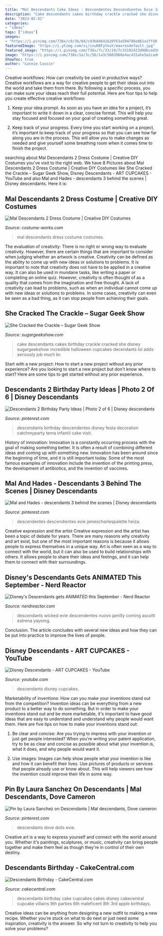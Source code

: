```yaml
---
title: "Mal Descendants Cake Ideas : Descendentes Descendientes Evie Jamescharlespalette Heiza"
description: "Cake descendants cakes birthday crackle cracked she disney sugargeekshow incredible halloween cupcakes decendants lol adds seriously job much br"
date: "2023-02-01"
categories:
- "ideas"
tags: ["ideas"]
images:
- "https://i.pinimg.com/736x/c9/3b/8d/c93b8d641b20f63a594786e861a1ffd8.jpg"
featuredImage: "https://i.ytimg.com/vi/ixuR8FytkuY/maxresdefault.jpg"
featured_image: "https://i.pinimg.com/736x/7c/33/19/7c33192423d98bced163099a24c12b6d.jpg"
image: "https://i.pinimg.com/736x/1a/3c/56/1a3c5683968e4ac431a5e5a2cad0e267.jpg"
ShowToc: true
author: "Lonnie Cassin"
---
```



Creative workflows: How can creativity be used in productive ways?
Creative workflows are a way for creative people to get their ideas out into the world and take them from there. By following a specific process, you can make sure your ideas reach their full potential. Here are four tips to help you create effective creative workflows:
1. Keep your idea prompt. As soon as you have an idea for a project, it’s important to write it down in a clear, concise format. This will help you stay focused and focused on your goal of creating something great.

2. Keep track of your progress. Every time you start working on a project, it’s important to keep track of your progress so that you can see how far along you are in the process. This will allow you to make changes as needed and give yourself some breathing room when it comes time to finish the project.


	

		
searching about Mal Descendants 2 Dress Costume | Creative DIY Costumes you've visit to the right web. We have 8 Pictures about Mal Descendants 2 Dress Costume | Creative DIY Costumes like She Cracked the Crackle – Sugar Geek Show, Disney Descendants - ART CUPCAKES - YouTube and also Mal and Hades - descendants 3 behind the scenes | Disney descendants. Here it is:
		
    
## Mal Descendants 2 Dress Costume | Creative DIY Costumes

<img loading=lazy src="https://photos.costume-works.com/full/mal_descendants_2_dress.jpg" onerror="this.onerror=null;this.src='https://tse1.mm.bing.net/th?id=OIP.mORvSaZPd5qz6f-jJkZ0awHaLa&amp;pid=15.1';" alt="Mal Descendants 2 Dress Costume | Creative DIY Costumes">

_Source: costume-works.com_

>mal descendants dress costume costumes. 

	

The evaluation of creativity: There is no right or wrong way to evaluate creativity. However, there are certain things that are important to consider when judging whether an artwork is creative.
Creativity can be defined as the ability to come up with new ideas or solutions to problems. It is important to note that creativity does not have to be applied in a creative way. It can also be used in mundane tasks, like writing a paper or completing an online quiz. However, creativity is often thought of as a quality that comes from the imagination and free thought. A lack of creativity can lead to problems, such as when an individual cannot come up with new ideas or solutions to problems. In some cases, creativity can even be seen as a bad thing, as it can stop people from achieving their goals.

    
## She Cracked The Crackle – Sugar Geek Show

<img loading=lazy src="https://sugargeekshow.com/wp-content/uploads/2017/08/20863418_1561672020520759_1842914388451212471_o.jpg" onerror="this.onerror=null;this.src='https://tse2.mm.bing.net/th?id=OIP.UCrew-YUuV3gnlQ1pw74VgHaL9&amp;pid=15.1';" alt="She Cracked the Crackle – Sugar Geek Show">

_Source: sugargeekshow.com_

>cake descendants cakes birthday crackle cracked she disney sugargeekshow incredible halloween cupcakes decendants lol adds seriously job much br. 

	

Start with a new project: How to start a new project without any prior experience?
Are you looking to start a new project but don't know where to start? Here are some tips to get started without any prior experience.

    
## Descendants 2 Birthday Party Ideas | Photo 2 Of 6 | Disney Descendants

<img loading=lazy src="https://i.pinimg.com/736x/7c/33/19/7c33192423d98bced163099a24c12b6d.jpg" onerror="this.onerror=null;this.src='https://tse4.mm.bing.net/th?id=OIP.epE4hbdULk2D3xW4QgC4qgHaJ3&amp;pid=15.1';" alt="Descendants 2 Birthday Party Ideas | Photo 2 of 6 | Disney descendants">

_Source: pinterest.com_

>descendants birthday descendentes disney festa decoration catchmyparty tema infantil cake visit. 

	

History of innovation:
Innovation is a constantly occurring process with the goal of making something better. It is often a result of combining different ideas and coming up with something new. Innovation has been around since the beginning of time, and it is still important today. Some of the most famous examples of innovation include the invention of the printing press, the development of antibiotics, and the invention of vaccines.

    
## Mal And Hades - Descendants 3 Behind The Scenes | Disney Descendants

<img loading=lazy src="https://i.pinimg.com/736x/c9/3b/8d/c93b8d641b20f63a594786e861a1ffd8.jpg" onerror="this.onerror=null;this.src='https://tse2.mm.bing.net/th?id=OIP.LIFi_QMt-vhAziGJcweIRwHaFg&amp;pid=15.1';" alt="Mal and Hades - descendants 3 behind the scenes | Disney descendants">

_Source: pinterest.com_

>descendentes descendientes evie jamescharlespalette heiza. 

	

Creative expression and the artist
Creative expression and the artist has been a topic of debate for years. There are many reasons why creativity and art exist, but one of the most important reasons is because it allows people to express themselves in a unique way. Art is often seen as a way to connect with the world, but it can also be used to build relationships with others. It allows people to share their ideas and feelings, and it can help them to connect with their surroundings.

    
## Disney&#039;s Descendants Gets ANIMATED This September - Nerd Reactor

<img loading=lazy src="http://nerdreactor.com/wp-content/uploads/2015/08/disney-wicked-world.png" onerror="this.onerror=null;this.src='https://tse3.mm.bing.net/th?id=OIP.paAkhfR-Ie3gqufC4tJ3hQHaEJ&amp;pid=15.1';" alt="Disney&#039;s Descendants gets ANIMATED this September - Nerd Reactor">

_Source: nerdreactor.com_

>descendants wicked evie descendentes nuovo jamilly coming ascolti estrena yayomg. 

	

Conclusion.
The article concludes with several new ideas and how they can be put into practice to improve the lives of people.

    
## Disney Descendants - ART CUPCAKES - YouTube

<img loading=lazy src="https://i.ytimg.com/vi/ixuR8FytkuY/maxresdefault.jpg" onerror="this.onerror=null;this.src='https://tse4.mm.bing.net/th?id=OIP.icTZRZdk8IO9MLWqLdPnlwHaEK&amp;pid=15.1';" alt="Disney Descendants - ART CUPCAKES - YouTube">

_Source: youtube.com_

>descendants disney cupcakes. 

	

Marketability of inventions: How can you make your inventions stand out from the competition?
Invention ideas can be everything from a new product to a better way to do something. But in order to make your inventions stand out and be more marketable, it's important to have good ideas that are easy to understand and understand why people would want them. Here are five tips on how to make your inventions stand out:
1. Be clear and concise: Are you trying to impress with your invention or just get people interested? When you're writing your patent application, try to be as clear and concise as possible about what your invention is, what it does, and why people would want it.

2. Use images: Images can help show people what your invention is like and how it can benefit their lives. Use pictures of products or services that people already use or know about. This will help viewers see how the invention could improve their life in some way.

    
## Pin By Laura Sanchez On Descendants | Mal Descendants, Dove Cameron

<img loading=lazy src="https://i.pinimg.com/736x/1a/3c/56/1a3c5683968e4ac431a5e5a2cad0e267.jpg" onerror="this.onerror=null;this.src='https://tse3.mm.bing.net/th?id=OIP.Eb6PZNBPdeqFv3RJY5IXrAHaHa&amp;pid=15.1';" alt="Pin by Laura Sanchez on Descendants | Mal descendants, Dove cameron">

_Source: pinterest.com_

>descendants dove dolls evie. 

	

Creative art is a way to express yourself and connect with the world around you. Whether it's paintings, sculptures, or music, creativity can bring people together and make them feel as though they're in control of their own destiny.

    
## Descendants Birthday - CakeCentral.com

<img loading=lazy src="https://cdn001.cakecentral.com/gallery/2016/03/900_descendants-birthday-849588pVkfP.jpg" onerror="this.onerror=null;this.src='https://tse1.mm.bing.net/th?id=OIP.dsgcjfhkiJGONMJl5budFAHaJ4&amp;pid=15.1';" alt="Descendants Birthday - CakeCentral.com">

_Source: cakecentral.com_

>descendants birthday cake cupcakes cakes disney cakecentral cupcake villains 9th parties 6th maleficent 8th 3rd apple birthdays. 

	

Creative ideas can be anything from designing a new outfit to making a new recipe. Whether you're stuck on what to do next or just need some inspiration, creativity is the answer. So why not turn to creativity to help you solve your problems?

